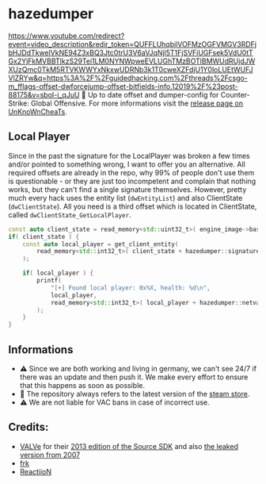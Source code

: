 # hazedumper
https://www.youtube.com/redirect?event=video_description&redir_token=QUFFLUhqbjlVOFMzOGFVMGV3RDFjbHJDdTkwelVkNE94Z3xBQ3Jtc0trU3V6aVJqNjl5T1FjSVFiUGFsek5VdU0tTGx2YjFkMVBBTlkzS29Tei1LM0NYNWpweEVLUGhTMzBOTlBMWUdRUjdJWXUzQmc0TkM5RTVKWWYxNkxwUDRNb3k1T0cweXZFdjU1Y0loLUEtWUFJVlZRYw&q=https%3A%2F%2Fguidedhacking.com%2Fthreads%2Fcsgo-m_fflags-offset-dwforcejump-offset-bitfields-info.12019%2F%23post-88175&v=sboI-i_qJuU
🚀 Up to date offset and dumper-config for Counter-Strike: Global Offensive. For more informations visit the [release page on UnKnoWnCheaTs](https://www.unknowncheats.me/forum/counterstrike-global-offensive/169351-haze-dumper-json-config-based-offset-dumper.html).

## Local Player
Since in the past the signature for the LocalPlayer was broken a few times and/or pointed to something wrong, I want to offer you an alternative.
All required offsets are already in the repo, why 99% of people don't use them is questionable - or they are just too incompetent and complain
that nothing works, but they can't find a single signature themselves. However, pretty much every hack uses the entity list (`dwEntityList`)
and also ClientState (`dwClientState`). All you need is a third offset which is located in ClientState, called `dwClientState_GetLocalPlayer`.

```C++
const auto client_state = read_memory<std::uint32_t>( engine_image->base + hazedumper::signatures::dwClientState );
if( client_state ) {
    const auto local_player = get_client_entity( 
        read_memory<std::int32_t>( client_state + hazedumper::signatures::dwClientState_GetLocalPlayer )
    );

    if( local_player ) {
        printf(
            "[+] Found local player: 0x%X, health: %d\n",
            local_player,
            read_memory<std::int32_t>( local_player + hazedumper::netvars::m_iHealth )
        );
    }
}
```

## Informations

- ⚠️ Since we are both working and living in germany, we can't see 24/7 if there was an update and then push it. We make every effort to ensure that this happens as soon as possible.
- 🔫 The repository always refers to the latest version of the [steam store](http://store.steampowered.com/app/730/CounterStrike_Global_Offensive).
- ⚠️ We are not liable for VAC bans in case of incorrect use.

## Credits:

- [VALVe](https://github.com/ValveSoftware) for their [2013 edition of the Source SDK](https://github.com/ValveSoftware/source-sdk-2013) and also [the leaked version from 2007](https://github.com/VSES/SourceEngine2007)
- [frk](https://www.unknowncheats.me/forum/members/1067779.html)
- [ReactiioN](https://www.unknowncheats.me/forum/members/264622.html)
